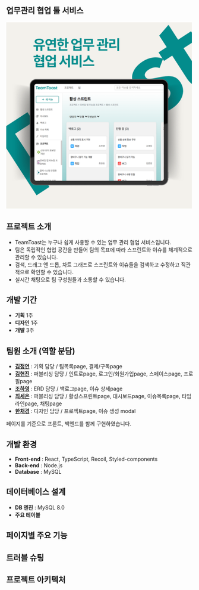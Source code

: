 ## 업무관리 협업 툴 서비스
<img src="https://github.com/CuteSeeun/Web-TeamToast/blob/main/cover.png" alt="홈 화면 예시" width="500" />


  
## 프로젝트 소개
- TeamToast는 누구나 쉽게 사용할 수 있는 업무 관리 협업 서비스입니다.
- 팀은 독립적인 협업 공간을 만들어 팀의 목표에 따라 스프린트와 이슈를 체계적으로 관리할 수 있습니다.
- 검색, 드래그 앤 드롭, 차트 그래프로 스프린트와 이슈들을 검색하고 수정하고 직관적으로 확인할 수 있습니다.
- 실시간 채팅으로 팀 구성원들과 소통할 수 있습니다.


## 개발 기간
- **기획** 1주
- **디자인** 1주
- **개발** 3주


  
## 팀원 소개 (역할 분담)
- **[김정연](https://github.com/lakelover0611)** : 기획 담당  /  팀목록page, 결제/구독page
- **[김현진](https://github.com/0515khj)** : 퍼블리싱 담당  /  인트로page, 로그인/회원가입page, 스페이스page, 프로필page
- **[조하영](https://github.com/bigbro5232)** : ERD 담당  /  백로그page, 이슈 상세page
- **[최세은](https://github.com/CuteSeeun)** : 퍼블리싱 담당  /  활성스프린트page, 대시보드page, 이슈목록page, 타임라인page, 채팅page
- **[한채경](https://github.com/gch2505)** : 디자인 담당  /  프로젝트page, 이슈 생성 modal

페이지를 기준으로 프론트, 백엔드를 함께 구현하였습니다.


## 개발 환경
- **Front-end** : React, TypeScript, Recoil, Styled-components
- **Back-end** : Node.js
- **Database** : MySQL


## 데이터베이스 설계
- **DB 엔진** : MySQL 8.0
- **주요 테이블**


## 페이지별 주요 기능


## 트러블 슈팅


## 프로젝트 아키텍처

